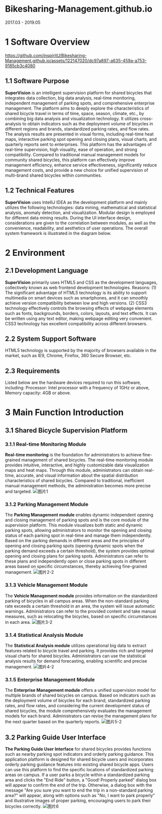 # Bikesharing-Management.github.io
2017.03 - 2019.05
# 1 Software Overview
https://github.com/inspiritU/Bikesharing-Management.github.io/assets/122147020/dc97a897-a635-459a-a753-9185cb3c4080

## 1.1 Software Purpose
**SuperVision**  is an intelligent supervision platform for shared bicycles that integrates data collection, big data analysis, real-time monitoring, independent management of parking spots, and comprehensive enterprise management. The platform aims to deeply explore the characteristics of shared bicycle travel in terms of time, space, season, climate, etc., by combining big data analysis and visualization technology. It utilizes cross-analysis to obtain indicators such as the deployment volume of bicycles in different regions and brands, standardized parking rates, and flow rates. The analysis results are presented in visual forms, including real-time heat maps, interactive parking spot opening and closing plans, visual charts, and quarterly reports sent to enterprises. This platform has the advantages of real-time supervision, high visuality, ease of operation, and strong compatibility. Compared to traditional manual management models for community shared bicycles, this platform can effectively improve management efficiency, enhance service effectiveness, significantly reduce management costs, and provide a new choice for unified supervision of multi-brand shared bicycles within communities.

## 1.2 Technical Features
**SuperVision**  uses IntelliJ IDEA as the development platform and mainly utilizes the following technologies: data mining, mathematical and statistical analysis, anomaly detection, and visualization. Modular design is employed for different data mining results. During the UI interface design, considerations are given to the correlation between modules, as well as the convenience, readability, and aesthetics of user operations. The overall system framework is illustrated in the diagram below.

# 2 Environment
## 2.1 Development Language
**SuperVision**  primarily uses HTML5 and CSS as the development languages, collectively known as web frontend development technologies.
Reasons: (1) The significant advantage of HTML5 technology is its ability to support multimedia on smart devices such as smartphones, and it can smoothly achieve version compatibility between low and high versions. (2) CSS3 technology effectively controls the browsing effects of webpage elements such as fonts, backgrounds, borders, colors, layouts, and text effects. It can be written using any text editor, making webpage editing very convenient. CSS3 technology has excellent compatibility across different browsers.
## 2.2 System Support Software
HTML5 technology is supported by the majority of browsers available in the market, such as IE9, Chrome, Firefox, 360 Secure Browser, etc.

## 2.3 Requirements
Listed below are the hardware devices required to run this software, including:
Processor: Intel processor with a frequency of 1GHz or above, Memory capacity: 4GB or above.

# 3 Main Function Introduction
## 3.1 Shared Bicycle Supervision Platform
### 3.1.1 Real-time Monitoring Module
**Real-time monitoring** is the foundation for administrators to achieve fine-grained management of shared bicycles. The real-time monitoring module provides intuitive, interactive, and highly customizable data visualization maps and heat maps. Through this module, administrators can obtain real-time, accurate, and visual information about the spatial distribution characteristics of shared bicycles. Compared to traditional, inefficient manual management methods, the administration becomes more precise and targeted.
![图片1](https://github.com/inspiritU/Bikesharing-Management.github.io/assets/122147020/07dd5c51-68dc-48b4-9271-9ad9ed506820)

### 3.1.2 Parking Management Module
The **Parking Management module** enables dynamic independent opening and closing management of parking spots and is the core module of the supervision platform. This module visualizes both static and dynamic parking spots, allowing administrators to monitor the opening and closing status of each parking spot in real-time and manage them independently. Based on the parking demands in different areas and the principles of opening and closing parking spots (opening dynamic spots when the parking demand exceeds a certain threshold), the system provides optimal opening and closing plans for parking spots. Administrators can refer to these plans and independently open or close parking spots in different areas based on specific circumstances, thereby achieving fine-grained management.
![图片2-2](https://github.com/inspiritU/Bikesharing-Management.github.io/assets/122147020/dc5d6069-af03-42a2-8bbd-526284c2c59c)

### 3.1.3 Vehicle Management Module
The **Vehicle Management module** provides information on the standardized parking of bicycles in all campus areas. When the non-standard parking rate exceeds a certain threshold in an area, the system will issue automatic warnings. Administrators can refer to the provided content and take manual measures, such as relocating the bicycles, based on specific circumstances in each area.
![图片3-2](https://github.com/inspiritU/Bikesharing-Management.github.io/assets/122147020/92fb31d6-51a5-4adc-8977-9d38f250780d)

### 3.1.4 Statistical Analysis Module
The **Statistical Analysis module** utilizes operational big data to extract features related to bicycle travel and parking. It provides rich and targeted visual charts for shared bicycles. Administrators can use the statistical analysis results for demand forecasting, enabling scientific and precise management.
![图片4-2](https://github.com/inspiritU/Bikesharing-Management.github.io/assets/122147020/693d2702-580a-4325-ab98-31c35f044252)

### 3.1.5 Enterprise Management Module
The **Enterprise Management module** offers a unified supervision model for multiple brands of shared bicycles on campus. Based on indicators such as the deployment volume of bicycles for each brand, standardized parking rates, and flow rates, and considering the current development status of shared bicycles, the module comprehensively evaluates the management models for each brand. Administrators can revise the management plans for the next quarter based on the quarterly reports.
![图片5-2](https://github.com/inspiritU/Bikesharing-Management.github.io/assets/122147020/738bab64-2a29-461f-86f4-4e4fdb193a68)

## 3.2 Parking Guide User Interface
**The Parking Guide User Interface** for shared bicycles provides functions such as nearby parking spot indicators and orderly parking guidance. This application platform is designed for shared bicycle users and incorporates orderly parking guidance features into existing shared bicycle apps. Users can use this platform to find the specific locations of standardized parking areas on campus. If a user parks a bicycle within a standardized parking area and clicks the "End Ride" button, a "Good! Properly parked" dialog box will appear to confirm the end of the trip. Otherwise, a dialog box with the message "Are you sure you want to end the trip in a non-standard parking area?" will appear, along with options such as "No, I want to park properly" and illustrative images of proper parking, encouraging users to park their bicycles correctly.
![图片6](https://github.com/inspiritU/Bikesharing-Management.github.io/assets/122147020/3f878419-ec5c-4299-be3b-10a507441f5e)

